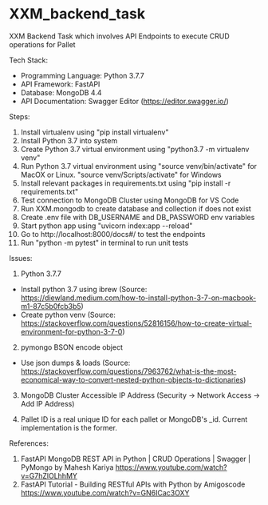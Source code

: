 # XXM_backend_task
XXM Backend Task which involves API Endpoints to execute CRUD operations for Pallet

Tech Stack:
- Programming Language: Python 3.7.7
- API Framework: FastAPI
- Database: MongoDB 4.4
- API Documentation: Swagger Editor (https://editor.swagger.io/)

Steps:
1. Install virtualenv using "pip install virtualenv"
2. Install Python 3.7 into system
3. Create Python 3.7 virtual environment using "python3.7 -m virtualenv venv"
4. Run Python 3.7 virtual environment using "source venv/bin/activate" for MacOX or Linux. "source venv/Scripts/activate" for Windows
5. Install relevant packages in requirements.txt using "pip install -r requirements.txt"
6. Test connection to MongoDB Cluster using MongoDB for VS Code
7. Run XXM.mongodb to create database and collection if does not exist
8. Create .env file with DB_USERNAME and DB_PASSWORD env variables
9. Start python app using "uvicorn index:app --reload"
10. Go to http://localhost:8000/docs#/ to test the endpoints
11. Run "python -m pytest" in terminal to run unit tests

Issues:
1. Python 3.7.7
- Install python 3.7 using ibrew (Source: https://diewland.medium.com/how-to-install-python-3-7-on-macbook-m1-87c5b0fcb3b5)
- Create python venv (Source: https://stackoverflow.com/questions/52816156/how-to-create-virtual-environment-for-python-3-7-0)

2. pymongo BSON encode object
- Use json dumps & loads (Source: https://stackoverflow.com/questions/7963762/what-is-the-most-economical-way-to-convert-nested-python-objects-to-dictionaries)

3. MongoDB Cluster Accessible IP Address (Security -> Network Access -> Add IP Address)

4. Pallet ID is a real unique ID for each pallet or MongoDB's _id. Current implementation is the former.

References:
1. FastAPI MongoDB REST API in Python | CRUD Operations | Swagger | PyMongo by Mahesh Kariya https://www.youtube.com/watch?v=G7hZlOLhhMY
2. FastAPI Tutorial - Building RESTful APIs with Python by Amigoscode https://www.youtube.com/watch?v=GN6ICac3OXY
